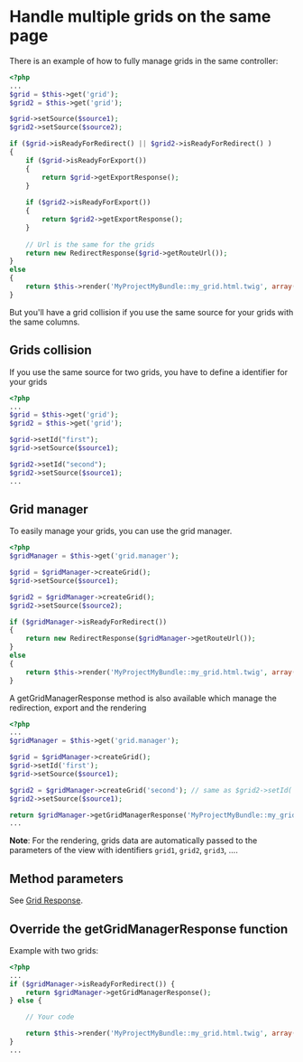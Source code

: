 Handle multiple grids on the same page
=========================================

There is an example of how to fully manage grids in the same controller:

```php
<?php
...
$grid = $this->get('grid');
$grid2 = $this->get('grid');

$grid->setSource($source1);
$grid2->setSource($source2);

if ($grid->isReadyForRedirect() || $grid2->isReadyForRedirect() )
{
    if ($grid->isReadyForExport())
	{
		return $grid->getExportResponse();
	}
	
	if ($grid2->isReadyForExport())
	{
		return $grid2->getExportResponse();
	}
	
	// Url is the same for the grids
    return new RedirectResponse($grid->getRouteUrl());
}
else
{
    return $this->render('MyProjectMyBundle::my_grid.html.twig', array('grid' => $grid, 'grid2' => $grid2));
}
```

But you'll have a grid collision if you use the same source for your grids with the same columns.

## Grids collision

If you use the same source for two grids, you have to define a identifier for your grids

```php
<?php
...
$grid = $this->get('grid');
$grid2 = $this->get('grid');

$grid->setId("first");
$grid->setSource($source1);

$grid2->setId("second");
$grid2->setSource($source1);
...
```

## Grid manager

To easily manage your grids, you can use the grid manager.

```php
<?php
$gridManager = $this->get('grid.manager');

$grid = $gridManager->createGrid();
$grid->setSource($source1);

$grid2 = $gridManager->createGrid();
$grid2->setSource($source2);

if ($gridManager->isReadyForRedirect())
{
    return new RedirectResponse($gridManager->getRouteUrl());
}
else
{
    return $this->render('MyProjectMyBundle::my_grid.html.twig', array('grid' => $grid, 'grid2' => $grid2));
}

```

A getGridManagerResponse method is also available which manage the redirection, export and the rendering

```php
<?php
...
$gridManager = $this->get('grid.manager');

$grid = $gridManager->createGrid();
$grid->setId('first');
$grid->setSource($source1);

$grid2 = $gridManager->createGrid('second'); // same as $grid2->setId('second');
$grid2->setSource($source1);

return $gridManager->getGridManagerResponse('MyProjectMyBundle::my_grid.html.twig');
...
```

**Note**: For the rendering, grids data are automatically passed to the parameters of the view with identifiers `grid1`, `grid2`, `grid3`, ....

## Method parameters

See [Grid Response](grid_response.md#method_parameters).

## Override the getGridManagerResponse function

Example with two grids:

```php
<?php
...
if ($gridManager->isReadyForRedirect()) {
    return $gridManager->getGridManagerResponse();
} else {

    // Your code

    return $this->render('MyProjectMyBundle::my_grid.html.twig', array('grid' => $grid, 'grid2' => $grid2));
}
...
```
